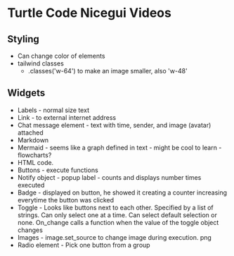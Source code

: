 # Turtle Code Nicegui Videos
## Styling
- Can change color of elements
- tailwind classes
    - .classes('w-64') to make an image smaller, also 'w-48'

## Widgets
- Labels - normal size text
- Link - to external internet address
- Chat message element - text with time, sender, and image (avatar) attached
- Markdown 
- Mermaid - seems like a graph defined in text - might be cool to learn - flowcharts?
- HTML code. 
- Buttons - execute functions
- Notify object - popup label - counts and displays number times executed
- Badge - displayed on button, he showed it creating a counter increasing everytime the button was clicked
- Toggle - Looks like buttons next to each other. Specified by a list of strings. Can only select one at a time. Can select default selection or none. On_change calls a function when the value of the toggle object changes
- Images - image.set_source to change image during execution. png
- Radio element - Pick one button from a group
